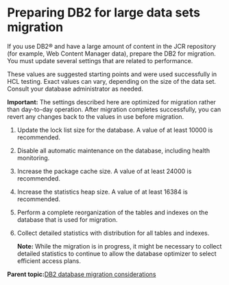 # Preparing DB2 for large data sets migration 

If you use DB2® and have a large amount of content in the JCR repository \(for example, Web Content Manager data\), prepare the DB2 for migration. You must update several settings that are related to performance.

These values are suggested starting points and were used successfully in HCL testing. Exact values can vary, depending on the size of the data set. Consult your database administrator as needed.

**Important:** The settings described here are optimized for migration rather than day-to-day operation. After migration completes successfully, you can revert any changes back to the values in use before migration.

1.  Update the lock list size for the database. A value of at least 10000 is recommended.

2.  Disable all automatic maintenance on the database, including health monitoring.

3.  Increase the package cache size. A value of at least 24000 is recommended.

4.  Increase the statistics heap size. A value of at least 16384 is recommended.

5.  Perform a complete reorganization of the tables and indexes on the database that is used for migration.

6.  Collect detailed statistics with distribution for all tables and indexes.

    **Note:** While the migration is in progress, it might be necessary to collect detailed statistics to continue to allow the database optimizer to select efficient access plans.


**Parent topic:**[DB2 database migration considerations ](../migrate/mig_pre_db2.md)


